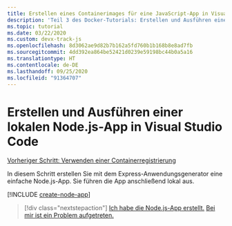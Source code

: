 ```yaml
---
title: Erstellen eines Containerimages für eine JavaScript-App in Visual Studio Code
description: 'Teil 3 des Docker-Tutorials: Erstellen und Ausführen einer lokalen Node.js-App'
ms.topic: tutorial
ms.date: 03/22/2020
ms.custom: devx-track-js
ms.openlocfilehash: 8d3062ae9d82b7b162a5fd760b1b168b8e8ad7fb
ms.sourcegitcommit: 4dd392ea864be52421d0239e59198bc44b0a5a16
ms.translationtype: HT
ms.contentlocale: de-DE
ms.lasthandoff: 09/25/2020
ms.locfileid: "91364707"
---
```

# <a name="create-and-run-a-local-nodejs-app-from-visual-studio-code"></a>Erstellen und Ausführen einer lokalen Node.js-App in Visual Studio Code

[Vorheriger Schritt: Verwenden einer Containerregistrierung](tutorial-vscode-docker-node-02.md)

In diesem Schritt erstellen Sie mit dem Express-Anwendungsgenerator eine einfache Node.js-App. Sie führen die App anschließend lokal aus.

[!INCLUDE [create-node-app](includes/create-node-app.md)]

> [!div class="nextstepaction"]
> [Ich habe die Node.js-App erstellt.](tutorial-vscode-docker-node-04.md) [Bei mir ist ein Problem aufgetreten.](https://www.research.net/r/PWZWZ52?tutorial=node-deployment-azureappservice&step=create-app)
